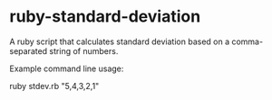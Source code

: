 # ruby-standard-deviation
A ruby script that calculates standard deviation based on a comma-separated string of numbers.

Example command line usage:

ruby stdev.rb "5,4,3,2,1"

